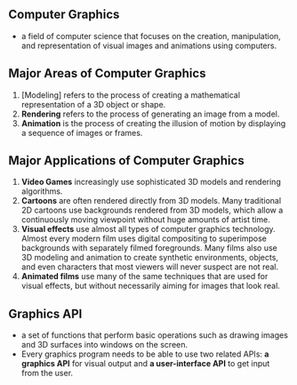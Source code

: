 ## Computer Graphics
- a field of computer science that focuses on the creation, manipulation, and representation of visual images and animations using computers.

## Major Areas of Computer Graphics
1. [Modeling] refers to the process of creating a mathematical representation of a 3D object or shape.
2. **Rendering** refers to the process of generating an image from a model.
3. **Animation** is the process of creating the illusion of motion by displaying a sequence of images or frames.

## Major Applications of Computer Graphics
1. **Video Games** increasingly use sophisticated 3D models and rendering algorithms.
2. **Cartoons** are often rendered directly from 3D models. Many traditional 2D cartoons use backgrounds rendered from 3D models, which allow a continuously moving viewpoint without huge amounts of artist time.
3. **Visual effects** use almost all types of computer graphics technology. Almost every modern film uses digital compositing to superimpose backgrounds with separately filmed foregrounds. Many films also use 3D modeling and animation to create synthetic environments, objects, and even characters that most viewers will never suspect are not real.
4. **Animated films** use many of the same techniques that are used for visual effects, but without necessarily aiming for images that look real.

## Graphics API
- a set of functions that perform basic operations such as drawing images and 3D surfaces into windows on the screen.
- Every graphics program needs to be able to use two related APIs: **a graphics API** for visual output and **a user-interface API** to get input from the user.
